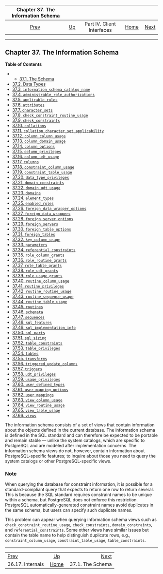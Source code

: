 <!--?xml version="1.0" encoding="UTF-8" standalone="no"?-->

|       Chapter 37. The Information Schema      |                                                           |                            |                                                       |                                                    |
| :-------------------------------------------: | :-------------------------------------------------------- | :------------------------: | ----------------------------------------------------: | -------------------------------------------------: |
| [Prev](ecpg-develop.html "36.17. Internals")  | [Up](client-interfaces.html "Part IV. Client Interfaces") | Part IV. Client Interfaces | [Home](index.html "PostgreSQL 17devel Documentation") |  [Next](infoschema-schema.html "37.1. The Schema") |

***

## Chapter 37. The Information Schema

**Table of Contents**

  * *   [37.1. The Schema](infoschema-schema.html)
* [37.2. Data Types](infoschema-datatypes.html)
* [37.3. `information_schema_catalog_name`](infoschema-information-schema-catalog-name.html)
* [37.4. `administrable_role_​authorizations`](infoschema-administrable-role-authorizations.html)
* [37.5. `applicable_roles`](infoschema-applicable-roles.html)
* [37.6. `attributes`](infoschema-attributes.html)
* [37.7. `character_sets`](infoschema-character-sets.html)
* [37.8. `check_constraint_routine_usage`](infoschema-check-constraint-routine-usage.html)
* [37.9. `check_constraints`](infoschema-check-constraints.html)
* [37.10. `collations`](infoschema-collations.html)
* [37.11. `collation_character_set_​applicability`](infoschema-collation-character-set-applicab.html)
* [37.12. `column_column_usage`](infoschema-column-column-usage.html)
* [37.13. `column_domain_usage`](infoschema-column-domain-usage.html)
* [37.14. `column_options`](infoschema-column-options.html)
* [37.15. `column_privileges`](infoschema-column-privileges.html)
* [37.16. `column_udt_usage`](infoschema-column-udt-usage.html)
* [37.17. `columns`](infoschema-columns.html)
* [37.18. `constraint_column_usage`](infoschema-constraint-column-usage.html)
* [37.19. `constraint_table_usage`](infoschema-constraint-table-usage.html)
* [37.20. `data_type_privileges`](infoschema-data-type-privileges.html)
* [37.21. `domain_constraints`](infoschema-domain-constraints.html)
* [37.22. `domain_udt_usage`](infoschema-domain-udt-usage.html)
* [37.23. `domains`](infoschema-domains.html)
* [37.24. `element_types`](infoschema-element-types.html)
* [37.25. `enabled_roles`](infoschema-enabled-roles.html)
* [37.26. `foreign_data_wrapper_options`](infoschema-foreign-data-wrapper-options.html)
* [37.27. `foreign_data_wrappers`](infoschema-foreign-data-wrappers.html)
* [37.28. `foreign_server_options`](infoschema-foreign-server-options.html)
* [37.29. `foreign_servers`](infoschema-foreign-servers.html)
* [37.30. `foreign_table_options`](infoschema-foreign-table-options.html)
* [37.31. `foreign_tables`](infoschema-foreign-tables.html)
* [37.32. `key_column_usage`](infoschema-key-column-usage.html)
* [37.33. `parameters`](infoschema-parameters.html)
* [37.34. `referential_constraints`](infoschema-referential-constraints.html)
* [37.35. `role_column_grants`](infoschema-role-column-grants.html)
* [37.36. `role_routine_grants`](infoschema-role-routine-grants.html)
* [37.37. `role_table_grants`](infoschema-role-table-grants.html)
* [37.38. `role_udt_grants`](infoschema-role-udt-grants.html)
* [37.39. `role_usage_grants`](infoschema-role-usage-grants.html)
* [37.40. `routine_column_usage`](infoschema-routine-column-usage.html)
* [37.41. `routine_privileges`](infoschema-routine-privileges.html)
* [37.42. `routine_routine_usage`](infoschema-routine-routine-usage.html)
* [37.43. `routine_sequence_usage`](infoschema-routine-sequence-usage.html)
* [37.44. `routine_table_usage`](infoschema-routine-table-usage.html)
* [37.45. `routines`](infoschema-routines.html)
* [37.46. `schemata`](infoschema-schemata.html)
* [37.47. `sequences`](infoschema-sequences.html)
* [37.48. `sql_features`](infoschema-sql-features.html)
* [37.49. `sql_implementation_info`](infoschema-sql-implementation-info.html)
* [37.50. `sql_parts`](infoschema-sql-parts.html)
* [37.51. `sql_sizing`](infoschema-sql-sizing.html)
* [37.52. `table_constraints`](infoschema-table-constraints.html)
* [37.53. `table_privileges`](infoschema-table-privileges.html)
* [37.54. `tables`](infoschema-tables.html)
* [37.55. `transforms`](infoschema-transforms.html)
* [37.56. `triggered_update_columns`](infoschema-triggered-update-columns.html)
* [37.57. `triggers`](infoschema-triggers.html)
* [37.58. `udt_privileges`](infoschema-udt-privileges.html)
* [37.59. `usage_privileges`](infoschema-usage-privileges.html)
* [37.60. `user_defined_types`](infoschema-user-defined-types.html)
* [37.61. `user_mapping_options`](infoschema-user-mapping-options.html)
* [37.62. `user_mappings`](infoschema-user-mappings.html)
* [37.63. `view_column_usage`](infoschema-view-column-usage.html)
* [37.64. `view_routine_usage`](infoschema-view-routine-usage.html)
* [37.65. `view_table_usage`](infoschema-view-table-usage.html)
* [37.66. `views`](infoschema-views.html)

The information schema consists of a set of views that contain information about the objects defined in the current database. The information schema is defined in the SQL standard and can therefore be expected to be portable and remain stable — unlike the system catalogs, which are specific to PostgreSQL and are modeled after implementation concerns. The information schema views do not, however, contain information about PostgreSQL-specific features; to inquire about those you need to query the system catalogs or other PostgreSQL-specific views.

### Note

When querying the database for constraint information, it is possible for a standard-compliant query that expects to return one row to return several. This is because the SQL standard requires constraint names to be unique within a schema, but PostgreSQL does not enforce this restriction. PostgreSQL automatically-generated constraint names avoid duplicates in the same schema, but users can specify such duplicate names.

This problem can appear when querying information schema views such as `check_constraint_routine_usage`, `check_constraints`, `domain_constraints`, and `referential_constraints`. Some other views have similar issues but contain the table name to help distinguish duplicate rows, e.g., `constraint_column_usage`, `constraint_table_usage`, `table_constraints`.

***

|                                               |                                                           |                                                    |
| :-------------------------------------------- | :-------------------------------------------------------: | -------------------------------------------------: |
| [Prev](ecpg-develop.html "36.17. Internals")  | [Up](client-interfaces.html "Part IV. Client Interfaces") |  [Next](infoschema-schema.html "37.1. The Schema") |
| 36.17. Internals                              |   [Home](index.html "PostgreSQL 17devel Documentation")   |                                   37.1. The Schema |
